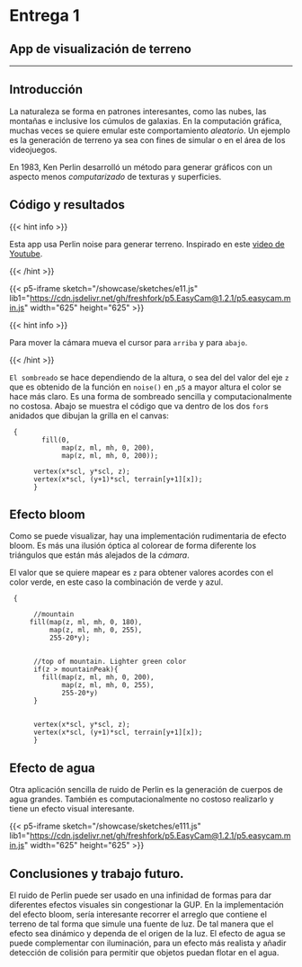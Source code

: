 # Entrega 1

## App de visualización de terreno

***
## Introducción 
La naturaleza se forma en patrones interesantes, como las nubes, las montañas e inclusive los cúmulos de galaxias. 
En la computación gráfica, muchas veces se quiere emular este comportamiento *aleatorio*. Un ejemplo es la generación de terreno ya sea con fines de 
simular o en el área de los videojuegos.

En 1983, Ken Perlin desarrolló un método para generar gráficos con un aspecto menos *computarizado* de texturas y superficies.


## Código y resultados

{{< hint info >}} 

Esta app usa Perlin noise para generar terreno. Inspirado en este [video de Youtube](https://www.youtube.com/watch?v=IKB1hWWedMk).   

{{< /hint >}}


{{< p5-iframe sketch="/showcase/sketches/e11.js" lib1="https://cdn.jsdelivr.net/gh/freshfork/p5.EasyCam@1.2.1/p5.easycam.min.js" width="625" height="625" >}}



{{< hint info >}} 

Para mover la cámara mueva el cursor para `arriba` y para `abajo`.


{{< /hint >}}


`El sombreado` se hace dependiendo de la altura,  o sea del  del valor del eje `z` que es obtenido de la función en `noise()` en ,`p5` a mayor altura el color se hace más claro. Es una forma de sombreado sencilla y computacionalmente no costosa.  Abajo se muestra el código que va dentro de los dos `for`s anidados que
dibujan la grilla en el canvas:

```tpl
 {
        fill(0, 
             map(z, ml, mh, 0, 200),
             map(z, ml, mh, 0, 200));

      vertex(x*scl, y*scl, z);
      vertex(x*scl, (y+1)*scl, terrain[y+1][x]);
      }
```



## Efecto bloom
Como se puede visualizar, hay una implementación rudimentaria de efecto bloom. Es más una ilusión óptica al colorear de forma diferente los triángulos
que están más alejados de la *cámara*.

El valor que se quiere mapear es `z` para obtener valores acordes con el color verde, en este caso la combinación de verde y azul. 

```tpl
 {
        
      //mountain
     fill(map(z, ml, mh, 0, 180), 
          map(z, ml, mh, 0, 255),
          255-20*y); 
      
      
      //top of mountain. Lighter green color
      if(z > mountainPeak){
        fill(map(z, ml, mh, 0, 200), 
             map(z, ml, mh, 0, 255),
             255-20*y)
      }
      
      
      vertex(x*scl, y*scl, z);
      vertex(x*scl, (y+1)*scl, terrain[y+1][x]);
      }
```




## Efecto de agua

Otra aplicación sencilla de ruido de Perlin es la generación de cuerpos de agua grandes. También es computacionalmente no costoso realizarlo y tiene un efecto visual interesante. 

{{< p5-iframe sketch="/showcase/sketches/e111.js" lib1="https://cdn.jsdelivr.net/gh/freshfork/p5.EasyCam@1.2.1/p5.easycam.min.js" width="625" height="625" >}}


## Conclusiones y trabajo futuro.

El ruido de Perlin puede ser usado en una infinidad de formas para dar diferentes efectos visuales sin congestionar la GUP. En la implementación del efecto bloom, sería interesante recorrer el arreglo que contiene el terreno de tal forma que simule una fuente de luz. De tal manera que el efecto sea dinámico y dependa de el origen de la luz. El efecto de agua se puede complementar con iluminación, para un efecto más realista y añadir detección de colisión para permitir que objetos puedan flotar en el agua. 

